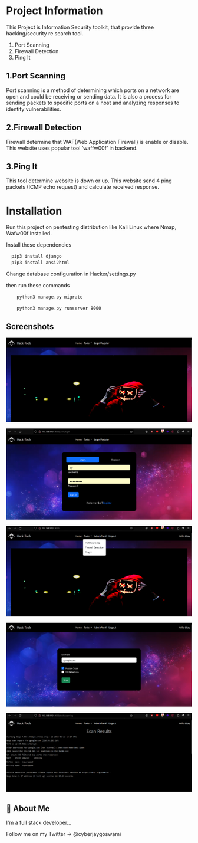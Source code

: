 
# Project Information

This Project is Information Security toolkit, that provide three hacking/security re
search tool. 
1. Port Scanning 
2. Firewall Detection 
3. Ping It 

## 1.Port Scanning 
Port scanning is a method of determining which ports on a network are open and 
could be receiving or sending data. It is also a process for sending packets to specific 
ports on a host and analyzing responses to identify vulnerabilities. 

## 2.Firewall Detection 
 Firewall determine that WAF(Web Application Firewall) is enable or disable. This 
website uses popular tool ‘waffw00f’ in backend. 
## 3.Ping It 
 This tool determine website is down or up. This website send 4 ping packets (ICMP 
echo request) and calculate received response.




# Installation

Run this project on pentesting distribution like Kali Linux where Nmap, Wafw00f installed.

Install these dependencies

```bash
  pip3 install django
  pip3 install ansi2html  
```

Change database configuration in Hacker/settings.py

then run these commands
```bash
    python3 manage.py migrate 
```
```bash
    python3 manage.py runserver 8000 
```
## Screenshots

![Home Page](/Screenshots/01homepage.png?raw=true "Home page")

![Login Page](/Screenshots/02loginpage.png?raw=true "Login page")

![Port Scan](/Screenshots/03portscannig.png?raw=true "Port scan")

![Port Scan Page](/Screenshots/04portscanpage.png?raw=true "Port scan page")

![Port scan result Page](/Screenshots/05portscanresult.png?raw=true "Port result page")


## 🚀 About Me
I'm a full stack developer...

Follow me on my Twitter -> @cyberjaygoswami
